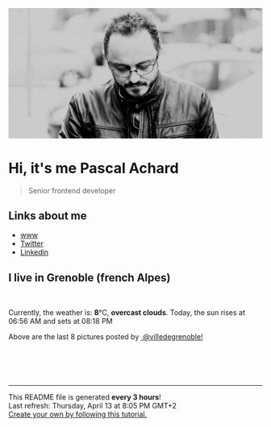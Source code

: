 ![Pascal Achard](./images/photo-pascal-achard.jpg)
# Hi, it's me Pascal Achard
> Senior frontend developer

## Links about me
- [www](https://www.pascal-achard.com)
- [Twitter](https://twitter.com/botmaster)
- [Linkedin](http://www.linkedin.com/in/pascal-achard)


## I live in Grenoble (french Alpes)
<img src="https://openweathermap.org/img/wn/04d@2x.png" alt="">

Currently, the weather is: **8**°C, **overcast clouds**.
Today, the sun rises at 06:56 AM and sets at 08:18 PM

Above are the last 8 pictures posted by <a href="https://www.instagram.com/villedegrenoble/" target="_blank"><img alt="" src="https://upload.wikimedia.org/wikipedia/commons/thumb/e/e7/Instagram_logo_2016.svg/1024px-Instagram_logo_2016.svg.png" width="20"/> @villedegrenoble!</a>

<p style="display: flex; flex-wrap: wrap; gap: 20px;">
        <img src="https://cdn1.picuki.com/hosted-by-instagram/q/0exhNuNYnjBcaS3SYdxKjf8F2vJ1Wg9SZ60STLepjSVmIR1vLHOapZA0mpCl6yRxIwVgFDeSYzxk5I8iVFpYAj1%7C%7CNUPdSbWBTT1Q6q+YU+7N0Tdv9ZNikbk0LnAYZ3Kt9cApVAmYdSgIGaYDG7uo%7C%7CesJ+fjqcjcFrjOMNbRKmDdttdCwFahlza4lsfe4kx2xu5xncG114WNxahlw5OLUqQUCSKnjMcF6saR5UvoPjsBRpr2gmCG2GGM5b295BTGS9IjOkqg8iyDXdzQspjD2Fu8EIU8hjl246gZm%7C%7C4ogq5W7Bbdm+MZ1u%7C%7CnwGkxBWmhm+jVBocW+xzTsSUGI%7C%7CgVRwGKOlf7kNPEu+8WgGtKbdNi+%7C%7CgCQQ7vaLoN2DSIVC8rQa2nUL9yhVs94saVCCdEY5wvg+B+ZbIPn+jI3CzAX1WDYL8dWEN%7C%7Cb+6GnzWTZhmDWpgNqws4=.jpeg" alt="" width="200"/>
        <img src="https://cdn1.picuki.com/hosted-by-instagram/q/0exhNuNYnjBcaS3SYdxKjf8F2vJ1Wg9SZ60STLepjSVmIR1vLHOapZA0mpCj4yRwKwVlASuRYzxk5IMpVF9VCj18PkbWQLaOTDZV6q6QUezN1DZh8JBklrs8KnweYnet9sAvUQmYdSgIGaYDG7uo%7C%7CesJ%7C%7CPnucjcFrjOMNbRKmDdttdCwFahlza4lsfe4kx2xu5xncG114WNxahlw5OLUqQUCSKnjMcF6saR5UvoPjsBRpr2gmCG2GGM5b295BTGS9IjOkqg8iyDXdzQspjD3Fu8EIU8hjl246gZjuZ4MspP7YIRu+MYHgfPFXVFBWmhm+jVBocW+xzTvSUGI%7C%7CgVRwGKOlf7kNPEu+8WgGtKbcf3qzxXwNofnG4pGbVwINNH1XmfPcqOOMf9AndwdRKhJzm3g+iG5brzFjjI3CzAX1WDYVconYt%7C%7Cb+6GnzWTZhmDWpgNqws4=.jpeg" alt="" width="200"/>
        <img src="https://cdn1.picuki.com/hosted-by-instagram/q/0exhNuNYnjBcaS3SYdxKjf8F2vJ1Wg9SZ60STLepjSVmIR1vLHOapZA0mpCl6yRxIwVgFDeSYzxj7Y0jU1xQDD17PkTYT72OTj5R6aqdUumhvDRh8JZpkb43LnUZZnGt9MMrU2apNWwSDv5PHL%7C%7Clo7gX5vrsbygMrjqMPbxLyQlWotfpUrJy9ZRxt52U1h+189JldHt1%7C%7CGgeLF11sd7VpC4PUuC9Mcpz8ewlCLQIhM4L+PvvnDe5HCMpdGM4KD6chYjAi7NS1HKuSzs7xG6vRPQfJUUOrwOM50A8ua0WxYSYZ94+n%7C%7Cs8vP32Y1dWXDx8hjVPsbX7lCDPNTfkigVdyz2DkoyQdNwlk6faA+WsdPOwgQvHS5TWJexvUnkMDtfPe0jYJ++kD5EUhN1GSM9I%7C%7C1+Utgm4KeagjzBTURQexQuFD61jSvnAnKmgoyXS.jpeg" alt="" width="200"/>
        <img src="https://cdn1.picuki.com/hosted-by-instagram/q/0exhNuNYnjBcaS3SYdxKjf8F2vJ1WgxSZ60STLepjSVmIR1vLHOapZA0mpCl6yRxIwVgFDeSYzxk5IoqWFhUCD17OEzaSrSPSjhT6KuYUOqlvDZl8pFlkbg1KHAdbHGn%7C%7CsIoVW6pNWwSDv5PHL%7C%7Clo7gV8fnwbCgEojWRKrVGnmVTjse3TO9%7C%7C2pYf5%7C%7CHSv1izv9QpcmkazXgpdAd4+pvlpDk1VOCtIc17q7VySKNBicMCv6K%7C%7C1Sa8H2QkaHp%7C%7CECKet8XCkONFui3rSzY57zz2F%7C%7Cx9EEIdvlqztEs%7C%7ChMF2n6CFI5Q%7C%7C1t8AjoTYemNSGWlvqklPv6XslHPaSUGI%7C%7CmIUwGPRn+T8J7gprsigdcy8U%7C%7CnNwCXLI5zJBpJiT0gaNdPUW1CFMfeACcprt4BgMfRZ0luN9ivqXrn+6ClAQjpP3mLfX7ZWGq3PgpCq8UjDiznT+AE%7C%7CwZ65.jpeg" alt="" width="200"/>
        <img src="https://cdn1.picuki.com/hosted-by-instagram/q/0exhNuNYnjBcaS3SYdxKjf8F2vJ1WgxSZ60STLepjSVmIR1vLHOapZA0mpCj4yRwKwVlASuRYzxk5IotUV1WDj17OkPeTLGISTxU56mYUOykvD1g%7C%7CJRpnLYzL3cbZXOr9cIlUAmYdSgIGaYDG7uo%7C%7CesJ+vjmcjAEpC2UNbYT9zJBpY6uSKVKz8B1pJ2Jg3Tt%7C%7C9kiJzJE5m4vMAQrptqO52tEX%7C%7CD+O8BnsaBwVLYBxMQK5qnRlSaHEmw+Jj8uQ3agtIj+kOYA2Dr8cCEzyEuwaZ8SDnRHuWWSvAN3t4gj1aSNBdxuiekakIH2bSAEXG428Fk71pu1ynOdV0Gv%7C%7CnAFym70z+CAVNcJt6z5E%7C%7Cqud%7C%7CjFnwLMXY6HK450dFYsF6z%7C%7CVGDWeKWUIukfmY4SSqwd9g7m0l%7C%7C7S7734wB4AGgShTDaXpA=.jpeg" alt="" width="200"/>
        <img src="https://cdn1.picuki.com/hosted-by-instagram/q/0exhNuNYnjBcaS3SYdxKjf8F2vJ1Wg9SZ60STLepjSVmIR1vLHOapZA0mpCl6yRxIwVgFDeSYzxj7YorVl5UDz17PkHWTLaKTThW6K2fVuenvDNn8Jdpl7c3LnEXYnKt98IkXWKpNWwSDv5PHL%7C%7Clo7gX5vrtaSgEpjuSKrVCkGZTjse3TO9%7C%7C2pYf5%7C%7CHSv1izv9QpcmkazXgpdAd4+pvlpDk1VOCtIc17q7VySKNBicMCv6K81Sa8H2QkaHp%7C%7CECKet8XCkONFui3rSzY57zz2F%7C%7CB9EEIdvlqztEs9ttgF2JWMA5dI7N8A%7C%7CPbBdXBeGWlvqklPv6XslHPaSUGI%7C%7CmIUwGPRn+T8J7gprsigdcy8U%7C%7Crw9i%7C%7C2YKH2Lr8YcEkFBPfYXlHGc6ShSulMwrQaFO1BwXeaogGzRbvz9TZAQjpP3mLfX7EiZqvPgpCq8UjDiznT+AE%7C%7CwZ65.jpeg" alt="" width="200"/>
        <img src="https://cdn1.picuki.com/hosted-by-instagram/q/0exhNuNYnjBcaS3SYdxKjf8F2vJ1Wg9SZ60STLepjSVmIR1vLHOapZA0mpCl6yRxIwVgFDeSYzxk5IsoUFRRCj17PkbfSLKLTTtU6aufUujN1TFu9ZBknLYyJXMcbHSr9ssvUAmYdSgIGaYDG7uo%7C%7CesJ+fjpcjcFrzuMNbRLkDdttdCwFahlza4lsfe4kx2xu5xncG114WNxahlw5OLUqQUCSKnjMcF6saR5UvoPjsBRpr2gmCG2GGM5b295BTGS9IjOkqg8iyDXdzQspjD3FO8EIU8hjl246h4lha4vgoO4HKRI+MZhhLPbQytBWmhm+jVBocW+xzTsSUGI%7C%7CgVRwGKOlf7kNPEu+8WgGtKbdNCx4w36OuPXQLN+Ul8ANNfzS0j0BaTuL+Zgu71mJswfwHK5xF6xXbLd0CI3CzAX1WDYL8clZa3b+6GnzWTZhmDWpgNqws4=.jpeg" alt="" width="200"/>
        <img src="https://cdn1.picuki.com/hosted-by-instagram/q/0exhNuNYnjBcaS3SYdxKjf8F2vJ1WgxSZ60STLepjSVmIR1vLHOapZA0mpCj4yRwKwVlASuRYzxj7YwjUl1YCT1%7C%7COEbfQbWJSztS6qqcVejN2jRn8Z5hl7w1KXwcYHCv%7C%7CsEoVQmYdSgIGaYDG7uo%7C%7CesJ+vrucjMBpi2XMLQT9zJBpY6uSKVKz8B1pJ2Jg3Tt%7C%7C9kiJzJE5m4vMAQrptqO52tEX%7C%7CD+O8BnsaBwVLYBxMQK5qnRlSaHEmw+Jj8uQnagtIj+kOYA2DnpLSUX3HX1f5EKDnRTm3DiojF3t4gj1aSNBdxuiekakIH2bSAEXG428Fk71pu1ynOdV0Gv%7C%7CRR980zZ+7jlZ%7C%7CIqr5vHFOOvVM%7C%7CAwAvNZo6TQJRmU1EfIsOCenLtENafEd8fmY4SSqwdjn2XolT7S7734wB4AGgShTDaXpA=.jpeg" alt="" width="200"/>
</p>

------------
<p>This README file is generated <b>every 3 hours</b>!
    <br />Last refresh: Thursday, April 13 at 8:05 PM GMT+2
    <br /><a href="https://medium.com/@th.guibert/how-to-create-a-self-updating-readme-md-for-your-github-profile-f8b05744ca91">Create your own by following this tutorial.</a>
</p>
<p><a href="https://github.com/botmaster/botmaster/actions/workflows/main.yaml"><img alt="" src="https://github.com/botmaster/botmaster/actions/workflows/main.yaml/badge.svg" /></a></p>

